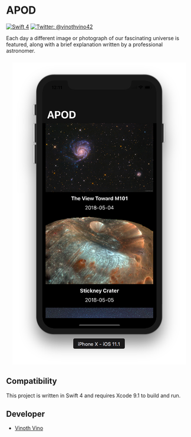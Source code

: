 # APOD

[![Swift 4](https://img.shields.io/badge/Swift-4.0-orange.svg)](https://swift.org)
[![Twitter: @vinothvino42](https://img.shields.io/badge/Contact-Twitter-blue.svg?style=flat)](https://twitter.com/vinothvino42)

Each day a different image or photograph of our fascinating universe is featured, along with a brief explanation written by a professional astronomer.

<h3 align="center">
<img src="screenshot.png" alt="Screenshot of APOD for iOS" />
</h3>

## Compatibility

This project is written in Swift 4 and requires Xcode 9.1 to build and run.

## Developer

* [Vinoth Vino](https://twitter.com/vinothvino42)

